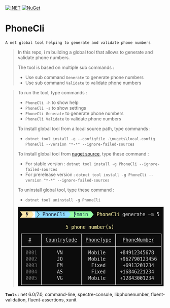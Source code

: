 [![.NET](https://github.com/aimenux/PhoneCli/actions/workflows/ci.yml/badge.svg?branch=main)](https://github.com/aimenux/PhoneCli/actions/workflows/ci.yml)
[![NuGet](https://img.shields.io/nuget/vpre/PhoneCli)](https://www.nuget.org/packages/PhoneCli/)

# PhoneCli
```
A net global tool helping to generate and validate phone numbers
```

> In this repo, i m building a global tool that allows to generate and validate phone numbers.
>
> The tool is based on multiple sub commands :
> - Use sub command `Generate` to generate phone numbers
> - Use sub command `Validate` to validate phone numbers

>
> To run the tool, type commands :
> - `PhoneCli -h` to show help
> - `PhoneCli -s` to show settings
> - `PhoneCli Generate` to generate phone numbers
> - `PhoneCli Validate` to validate phone numbers
>
>
> To install global tool from a local source path, type commands :
> - `dotnet tool install -g --configfile .\nugets\local.config PhoneCli --version "*-*" --ignore-failed-sources`
>
> To install global tool from [nuget source](https://www.nuget.org/packages/PhoneCli), type these command :
> - For stable version : `dotnet tool install -g PhoneCli --ignore-failed-sources`
> - For prerelease version : `dotnet tool install -g PhoneCli --version "*-*" --ignore-failed-sources`
>
> To uninstall global tool, type these command :
> - `dotnet tool uninstall -g PhoneCli`
>
> ![PhoneCli](Screenshots/PhoneCli.png)
>

**`Tools`** : net 6.0/7.0, command-line, spectre-console, libphonenumber, fluent-validation, fluent-assertions, xunit